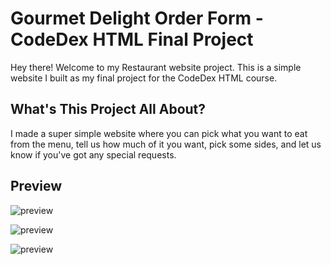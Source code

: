 # Gourmet Delight Order Form - CodeDex HTML Final Project

Hey there! Welcome to my Restaurant website project. This is a simple website I built as my final project for the CodeDex HTML course.

## What's This Project All About?

I made a super simple website where you can pick what you want to eat from the menu, tell us how much of it you want, pick some sides, and let us know if you've got any special requests.

## Preview
![preview](https://media.discordapp.net/attachments/1151024342776430592/1265777379838791794/image.png?ex=66a2be8c&is=66a16d0c&hm=3226ff0df02f0502e599c3077d64894271b574f89815e9287a430a3a414f695e&=&format=webp&quality=lossless&width=1184&height=655 "preview")

![preview](https://media.discordapp.net/attachments/1151024342776430592/1265777422192738357/image.png?ex=66a2be96&is=66a16d16&hm=ab2a178a9998da8c8c55d14ffdf6d4202a91b83b2a704aab17dd0bc6aa7287a7&=&format=webp&quality=lossless&width=1110&height=655 "preview")

![preview](https://media.discordapp.net/attachments/1151024342776430592/1265777541449515099/image.png?ex=66a2beb2&is=66a16d32&hm=8e14211e40ae0490ee51512d2ba85f88e5d01c66493d4402e3de42582ec0d349&=&format=webp&quality=lossless&width=1139&height=655 "preview")



